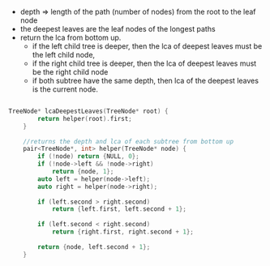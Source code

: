 - depth => length of the path (number of nodes) from the root to the leaf node
- the deepest leaves are the leaf nodes of the longest paths
- return the lca from bottom up. 
    - if the left child tree is deeper, then the lca of deepest leaves must be the left child node,
    - if the right child tree is deeper, then the lca of deepest leaves must be the right child node
    - if both subtree have the same depth, then lca of the deepest leaves is the current node.
    
```cpp

TreeNode* lcaDeepestLeaves(TreeNode* root) {
        return helper(root).first;
    }
    
    //returns the depth and lca of each subtree from bottom up
    pair<TreeNode*, int> helper(TreeNode* node) {
        if (!node) return {NULL, 0};
        if (!node->left && !node->right)
            return {node, 1};
        auto left = helper(node->left);
        auto right = helper(node->right);
        
        if (left.second > right.second)
            return {left.first, left.second + 1};
        
        if (left.second < right.second)
            return {right.first, right.second + 1};
        
        return {node, left.second + 1};
    }
```
